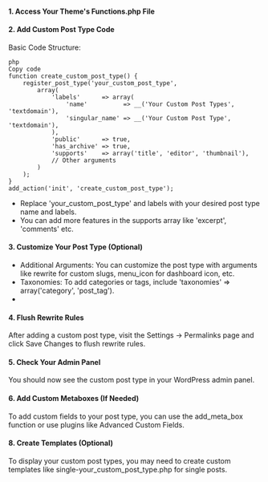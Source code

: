 #### 1. Access Your Theme's Functions.php File
#### 2. Add Custom Post Type Code
Basic Code Structure:
```
php
Copy code
function create_custom_post_type() {
    register_post_type('your_custom_post_type',
        array(
            'labels'      => array(
                'name'          => __('Your Custom Post Types', 'textdomain'),
                'singular_name' => __('Your Custom Post Type', 'textdomain'),
            ),
            'public'      => true,
            'has_archive' => true,
            'supports'    => array('title', 'editor', 'thumbnail'),
            // Other arguments
        )
    );
}
add_action('init', 'create_custom_post_type');
```
- Replace 'your_custom_post_type' and labels with your desired post type name and labels.
- You can add more features in the supports array like 'excerpt', 'comments' etc.

#### 3. Customize Your Post Type (Optional)
- Additional Arguments: You can customize the post type with arguments like rewrite for custom slugs, menu_icon for dashboard icon, etc.
- Taxonomies: To add categories or tags, include 'taxonomies' => array('category', 'post_tag').
- 
#### 4. Flush Rewrite Rules
After adding a custom post type, visit the Settings -> Permalinks page and click Save Changes to flush rewrite rules.

#### 5. Check Your Admin Panel
You should now see the custom post type in your WordPress admin panel.

#### 6. Add Custom Metaboxes (If Needed)
To add custom fields to your post type, you can use the add_meta_box function or use plugins like Advanced Custom Fields.

#### 8. Create Templates (Optional)
To display your custom post types, you may need to create custom templates like single-your_custom_post_type.php for single posts.
